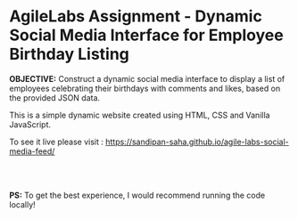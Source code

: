 # AgileLabs Assignment - Dynamic Social Media Interface for Employee Birthday Listing

**OBJECTIVE:** Construct a dynamic social media interface to display a list of employees celebrating their birthdays with comments and likes, based on the provided JSON data.

This is a simple dynamic website created using HTML, CSS and Vanilla JavaScript.

To see it live please visit : https://sandipan-saha.github.io/agile-labs-social-media-feed/

<br>
<br>

**PS:** To get the best experience, I would recommend running the code locally!
